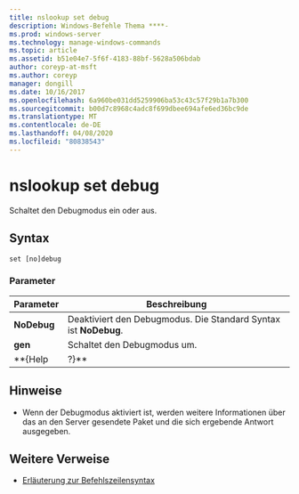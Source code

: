 ```yaml
---
title: nslookup set debug
description: Windows-Befehle Thema ****-
ms.prod: windows-server
ms.technology: manage-windows-commands
ms.topic: article
ms.assetid: b51e04e7-5f6f-4183-88bf-5628a506bdab
author: coreyp-at-msft
ms.author: coreyp
manager: dongill
ms.date: 10/16/2017
ms.openlocfilehash: 6a960be031dd5259906ba53c43c57f29b1a7b300
ms.sourcegitcommit: b00d7c8968c4adc8f699dbee694afe6ed36bc9de
ms.translationtype: MT
ms.contentlocale: de-DE
ms.lasthandoff: 04/08/2020
ms.locfileid: "80838543"
---
```

# <a name="nslookup-set-debug"></a>nslookup set debug



Schaltet den Debugmodus ein oder aus.

## <a name="syntax"></a>Syntax

```
set [no]debug
```

### <a name="parameters"></a>Parameter

|  Parameter  |                         Beschreibung                          |
|-------------|--------------------------------------------------------------|
| **NoDebug** | Deaktiviert den Debugmodus. Die Standard Syntax ist **NoDebug**. |
|  **gen**  |                   Schaltet den Debugmodus um.                   |
|  \*\*{Help  |                            ?}\*\*                            |

## <a name="remarks"></a>Hinweise

-   Wenn der Debugmodus aktiviert ist, werden weitere Informationen über das an den Server gesendete Paket und die sich ergebende Antwort ausgegeben.

## <a name="additional-references"></a>Weitere Verweise

- [Erläuterung zur Befehlszeilensyntax](command-line-syntax-key.md)